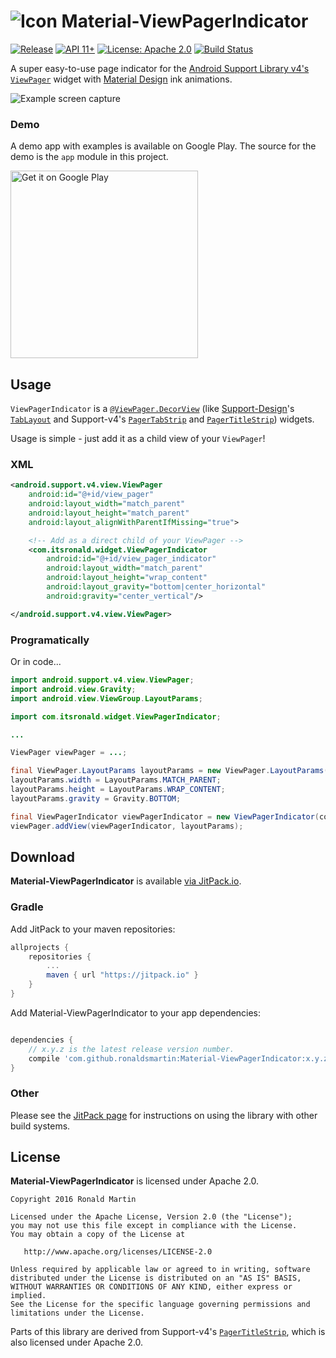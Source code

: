 # ![Icon](https://github.com/ronaldsmartin/Material-ViewPagerIndicator/blob/master/app/src/main/res/mipmap-mdpi/ic_launcher.png) Material-ViewPagerIndicator

[![Release](https://jitpack.io/v/ronaldsmartin/Material-ViewPagerIndicator.svg)](https://jitpack.io/#ronaldsmartin/Material-ViewPagerIndicator)
[![API 11+](https://img.shields.io/badge/API-11%2B-green.svg?style=flat)](https://android-arsenal.com/api?level=11)
[![License: Apache 2.0](https://img.shields.io/badge/license-Apache%202.0-blue.svg)](https://github.com/ronaldsmartin/Material-ViewPagerIndicator/blob/master/LICENSE.md)
[![Build Status](https://travis-ci.org/ronaldsmartin/Material-ViewPagerIndicator.svg?branch=master)](https://travis-ci.org/ronaldsmartin/Material-ViewPagerIndicator)

A super easy-to-use page indicator for the [Android Support Library v4's](https://developer.android.com/topic/libraries/support-library/features.html#v4-core-ui) [`ViewPager`](https://developer.android.com/reference/android/support/v4/view/ViewPager.html) widget with [Material Design](https://material.google.com/motion/material-motion.html#) ink animations.

![Example screen capture](https://raw.githubusercontent.com/ronaldsmartin/Material-ViewPagerIndicator/assets/screenshots/1.0.0/capture-v1.0.0.gif)

### Demo

A demo app with examples is available on Google Play. The source for the demo is the `app` module in this project.

[<img alt='Get it on Google Play' 
    src='https://play.google.com/intl/en_us/badges/images/generic/en_badge_web_generic.png'
    width="300"/>](https://play.google.com/store/apps/details?id=com.itsronald.materialviewpagerindicatorsample&utm_source=global_co&utm_medium=prtnr&utm_content=Mar2515&utm_campaign=PartBadge&pcampaignid=MKT-Other-global-all-co-prtnr-py-PartBadge-Mar2515-1)

## Usage

`ViewPagerIndicator` is a [`@ViewPager.DecorView`](https://developer.android.com/reference/android/support/v4/view/ViewPager.DecorView.html) (like [Support-Design](https://developer.android.com/topic/libraries/support-library/features.html#design)'s [`TabLayout`](https://developer.android.com/reference/android/support/design/widget/TabLayout.html) and Support-v4's [`PagerTabStrip`](https://developer.android.com/reference/android/support/v4/view/PagerTabStrip.html) and [`PagerTitleStrip`](https://developer.android.com/reference/android/support/v4/view/PagerTitleStrip.html)) widgets.

Usage is simple - just add it as a child view of your `ViewPager`!

### XML

```xml
<android.support.v4.view.ViewPager
    android:id="@+id/view_pager"
    android:layout_width="match_parent"
    android:layout_height="match_parent"
    android:layout_alignWithParentIfMissing="true">

    <!-- Add as a direct child of your ViewPager -->
    <com.itsronald.widget.ViewPagerIndicator
        android:id="@+id/view_pager_indicator"
        android:layout_width="match_parent"
        android:layout_height="wrap_content"
        android:layout_gravity="bottom|center_horizontal"
        android:gravity="center_vertical"/>

</android.support.v4.view.ViewPager>
```

### Programatically
Or in code...

```java
import android.support.v4.view.ViewPager;
import android.view.Gravity;
import android.view.ViewGroup.LayoutParams;

import com.itsronald.widget.ViewPagerIndicator;

...

ViewPager viewPager = ...;

final ViewPager.LayoutParams layoutParams = new ViewPager.LayoutParams();
layoutParams.width = LayoutParams.MATCH_PARENT;
layoutParams.height = LayoutParams.WRAP_CONTENT;
layoutParams.gravity = Gravity.BOTTOM;

final ViewPagerIndicator viewPagerIndicator = new ViewPagerIndicator(context);
viewPager.addView(viewPagerIndicator, layoutParams);

```

## Download
**Material-ViewPagerIndicator** is available [via JitPack.io](https://jitpack.io/#ronaldsmartin/Material-ViewPagerIndicator).

### Gradle

Add JitPack to your maven repositories:

```groovy
allprojects {
	repositories {
		...
		maven { url "https://jitpack.io" }
	}
}
```

Add Material-ViewPagerIndicator to your app dependencies:

```groovy

dependencies {
    // x.y.z is the latest release version number.
    compile 'com.github.ronaldsmartin:Material-ViewPagerIndicator:x.y.z'
}

```

### Other

Please see the [JitPack page](https://jitpack.io/#ronaldsmartin/Material-ViewPagerIndicator) for instructions on using the library with other build systems. 

## License

**Material-ViewPagerIndicator** is licensed under Apache 2.0.

    Copyright 2016 Ronald Martin

    Licensed under the Apache License, Version 2.0 (the "License");
    you may not use this file except in compliance with the License.
    You may obtain a copy of the License at

       http://www.apache.org/licenses/LICENSE-2.0

    Unless required by applicable law or agreed to in writing, software
    distributed under the License is distributed on an "AS IS" BASIS,
    WITHOUT WARRANTIES OR CONDITIONS OF ANY KIND, either express or implied.
    See the License for the specific language governing permissions and
    limitations under the License.
    
Parts of this library are derived from Support-v4's [`PagerTitleStrip`](https://android.googlesource.com/platform/frameworks/support.git/+/master/v4/java/android/support/v4/view/PagerTitleStrip.java), which is also licensed under Apache 2.0.
